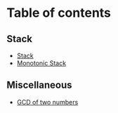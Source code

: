 # Table of contents

## Stack

* [Stack](README.md)
* [Monotonic Stack](<README (1).md>)

## Miscellaneous&#x20;

* [GCD of two numbers](miscellaneous/gcd-of-two-numbers.md)
